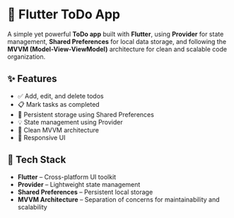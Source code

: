 # 📝 Flutter ToDo App

A simple yet powerful **ToDo app** built with **Flutter**, using **Provider** for state management, **Shared Preferences** for local data storage, and following the **MVVM (Model-View-ViewModel)** architecture for clean and scalable code organization.

## ✨ Features

- ✅ Add, edit, and delete todos
- 📋 Mark tasks as completed
- 💾 Persistent storage using Shared Preferences
- 💡 State management using Provider
- 📐 Clean MVVM architecture
- 📱 Responsive UI

## 🧠 Tech Stack

- **Flutter** – Cross-platform UI toolkit
- **Provider** – Lightweight state management
- **Shared Preferences** – Persistent local storage
- **MVVM Architecture** – Separation of concerns for maintainability and scalability


